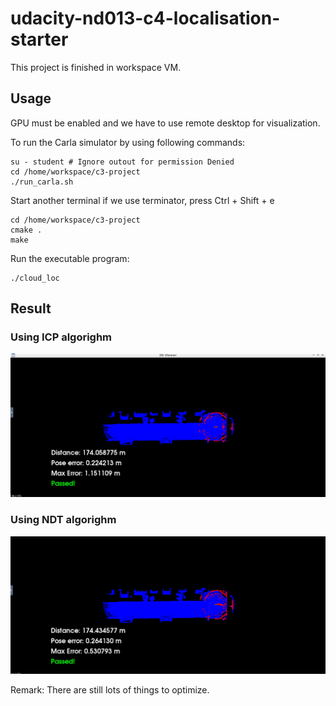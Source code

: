# udacity-nd013-c4-localisation-starter

This project is finished in workspace VM.


## Usage

GPU must be enabled and we have to use remote desktop for visualization.

To run the Carla simulator by using following commands:

```
su - student # Ignore outout for permission Denied
cd /home/workspace/c3-project
./run_carla.sh
```

Start another terminal if we use terminator, press Ctrl + Shift + e 
```
cd /home/workspace/c3-project
cmake .
make
```

Run the executable program:

```
./cloud_loc
```

## Result

### Using ICP algorighm
![img1](images/result_icp.png)

### Using NDT algorighm
![img1](images/result_ndt.png)

Remark:
There are still lots of things to optimize.
